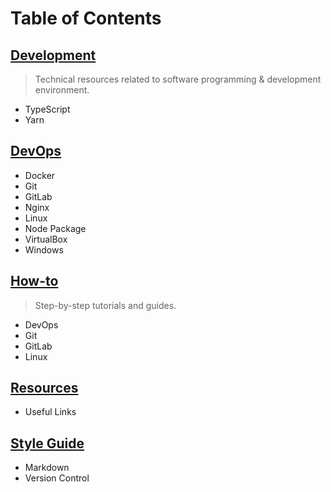 # Table of Contents

## [Development](./docs/development/index.md)

> Technical resources related to software programming & development environment.

- TypeScript
- Yarn

## [DevOps](./docs/devops/index.md)

- Docker
- Git
- GitLab
- Nginx
- Linux
- Node Package
- VirtualBox
- Windows

## [How-to](./docs/how-to/index.md)

> Step-by-step tutorials and guides.

- DevOps
- Git
- GitLab
- Linux

## [Resources](./docs/resources/index.md)

- Useful Links

## [Style Guide](./docs/style-guide/index.md)

- Markdown
- Version Control
